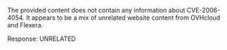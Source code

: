 The provided content does not contain any information about CVE-2006-4054. It appears to be a mix of unrelated website content from OVHcloud and Flexera.

Response: UNRELATED